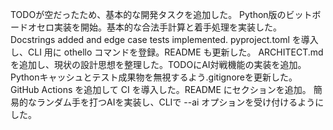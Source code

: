 TODOが空だったため、基本的な開発タスクを追加した。
Python版のビットボードオセロ実装を開始。基本的な合法手計算と着手処理を実装した。
Docstrings added and edge case tests implemented.
pyproject.toml を導入し、CLI 用に othello コマンドを登録。README も更新した。
ARCHITECT.md を追加し、現状の設計思想を整理した。TODOにAI対戦機能の実装を追加。
Pythonキャッシュとテスト成果物を無視するよう.gitignoreを更新した。
GitHub Actions を追加して CI を導入した。README にセクションを追加。
簡易的なランダム手を打つAIを実装し、CLIで --ai オプションを受け付けるようにした。

